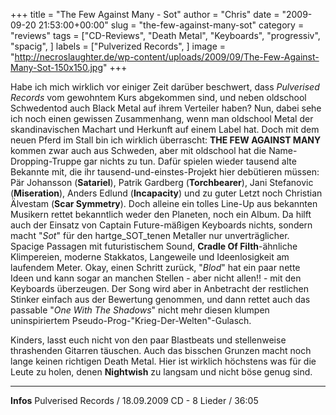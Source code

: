 +++
title = "The Few Against Many - Sot"
author = "Chris"
date = "2009-09-20 21:53:00+00:00"
slug = "the-few-against-many-sot"
category = "reviews"
tags = ["CD-Reviews", "Death Metal", "Keyboards", "progressiv", "spacig", ]
labels = ["Pulverized Records", ]
image = "http://necroslaughter.de/wp-content/uploads/2009/09/The-Few-Against-Many-Sot-150x150.jpg"
+++

Habe ich mich wirklich vor einiger Zeit darüber beschwert, dass _Pulverised Records_ vom gewohntem Kurs abgekommen sind, und neben oldschool Schwedentod auch Black Metal auf ihrem Verteiler haben? Nun, dabei sehe ich noch einen gewissen Zusammenhang, wenn man oldschool Metal der skandinavischen Machart und Herkunft auf einem Label hat. Doch mit dem neuen Pferd im Stall bin ich wirklich überrascht: **THE FEW AGAINST MANY** kommen zwar auch aus Schweden, aber mit oldschool hat die Name-Dropping-Truppe gar nichts zu tun. Dafür spielen wieder tausend alte Bekannte mit, die ihr tausend-und-einstes-Projekt hier debütieren müssen: Pär Johansson (**Satariel**), Patrik Gardberg (**Torchbearer**), Jani Stefanovic (**Miseration**), Anders Edlund (**Incapacity**) und zu guter Letzt noch Christian Älvestam (**Scar Symmetry**). Doch alleine ein tolles Line-Up aus bekannten Musikern rettet bekanntlich weder den Planeten, noch ein Album. Da hilft auch der Einsatz von Captain Future-mäßigen Keyboards nichts, sondern macht "_Sot_" für den hartge_SOT_tenen Metaller nur unverträglicher. Spacige Passagen mit futuristischem Sound, **Cradle Of Filth**-ähnliche Klimpereien, moderne Stakkatos, Langeweile und Ideenlosigkeit am laufendem Meter. Okay, einen Schritt zurück, "_Blod_" hat ein paar nette Ideen und kann sogar an manchen Stellen - aber nicht allen!! - mit den Keyboards überzeugen. Der Song wird aber in Anbetracht der restlichen Stinker einfach aus der Bewertung genommen, und dann rettet auch das passable "_One With The Shadows_" nicht mehr diesen klumpen uninspiriertem Pseudo-Prog-"Krieg-Der-Welten"-Gulasch.

Kinders, lasst euch nicht von den paar Blastbeats und stellenweise thrashenden Gitarren täuschen. Auch das bisschen Grunzen macht noch lange keinen richtigen Death Metal. Hier ist wirklich höchstens was für die Leute zu holen, denen **Nightwish** zu langsam und nicht böse genug sind.





---
**Infos**
Pulverised Records / 18.09.2009
CD - 8 Lieder / 36:05

